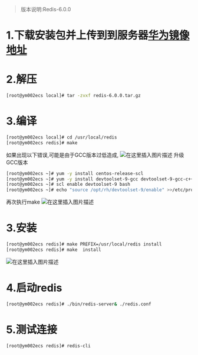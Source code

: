 > 版本说明:Redis-6.0.0


# 1.下载安装包并上传到到服务器[华为镜像地址](https://repo.huaweicloud.com/redis/)
# 2.解压

```bash
[root@ym002ecs local]# tar -zvxf redis-6.0.0.tar.gz 
```
# 3.编译

```bash
[root@ym002ecs local]# cd /usr/local/redis
[root@ym002ecs redis]# make
```
如果出现以下错误,可能是由于GCC版本过低造成,
![在这里插入图片描述](https://img-blog.csdnimg.cn/dace6a493d5143e49b1737a87a352832.jpg?x-oss-process=image/watermark,type_ZmFuZ3poZW5naGVpdGk,shadow_10,text_aHR0cHM6Ly9ibG9nLmNzZG4ubmV0L3dlaXhpbl80NDIwNDQ1NA==,size_16,color_FFFFFF,t_70#pic_center)
升级GCC版本

```bash
[root@ym002ecs ~]# yum -y install centos-release-scl
[root@ym002ecs ~]# yum -y install devtoolset-9-gcc devtoolset-9-gcc-c++ devtoolset-9-binutils
[root@ym002ecs ~]# scl enable devtoolset-9 bash
[root@ym002ecs ~]# echo "source /opt/rh/devtoolset-9/enable" >>/etc/profile
```
再次执行make
![在这里插入图片描述](https://img-blog.csdnimg.cn/0deebcb801054784a4cc4d0402a01e6c.png)
# 3.安装

```bash
[root@ym002ecs redis]# make PREFIX=/usr/local/redis install
[root@ym002ecs redis]# make  install
```
![在这里插入图片描述](https://img-blog.csdnimg.cn/1ba26aa2115a4d249c5e8e8b6f6cce16.png?x-oss-process=image/watermark,type_ZmFuZ3poZW5naGVpdGk,shadow_10,text_aHR0cHM6Ly9ibG9nLmNzZG4ubmV0L3dlaXhpbl80NDIwNDQ1NA==,size_16,color_FFFFFF,t_70)
# 4.启动redis
```bash
[root@ym002ecs redis]# ./bin/redis-server& ./redis.conf
```
# 5.测试连接
```bash
[root@ym002ecs redis]# redis-cli
```